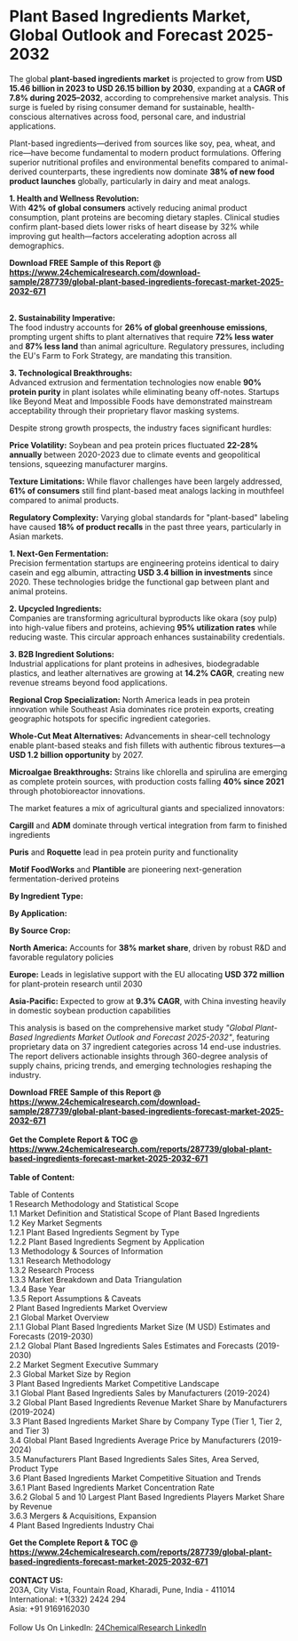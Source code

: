 <h1>Plant Based Ingredients Market, Global Outlook and Forecast 2025-2032</h1><p>The global <strong>plant-based ingredients market</strong> is projected to grow from <strong>USD 15.46 billion in 2023 to USD 26.15 billion by 2030</strong>, expanding at a <strong>CAGR of 7.8% during 2025–2032</strong>, according to comprehensive market analysis. This surge is fueled by rising consumer demand for sustainable, health-conscious alternatives across food, personal care, and industrial applications.</p><p>Plant-based ingredients—derived from sources like soy, pea, wheat, and rice—have become fundamental to modern product formulations. Offering superior nutritional profiles and environmental benefits compared to animal-derived counterparts, these ingredients now dominate <strong>38% of new food product launches</strong> globally, particularly in dairy and meat analogs.</p><p><strong>1. Health and Wellness Revolution:</strong><br>
With <strong>42% of global consumers</strong> actively reducing animal product consumption, plant proteins are becoming dietary staples. Clinical studies confirm plant-based diets lower risks of heart disease by 32% while improving gut health—factors accelerating adoption across all demographics.</p><div><b>Download FREE Sample of this Report @ 
            <a href="https://www.24chemicalresearch.com/download-sample/287739/global-plant-based-ingredients-forecast-market-2025-2032-671">
            https://www.24chemicalresearch.com/download-sample/287739/global-plant-based-ingredients-forecast-market-2025-2032-671</a></b></div><br><p><strong>2. Sustainability Imperative:</strong><br>
The food industry accounts for <strong>26% of global greenhouse emissions</strong>, prompting urgent shifts to plant alternatives that require <strong>72% less water</strong> and <strong>87% less land</strong> than animal agriculture. Regulatory pressures, including the EU's Farm to Fork Strategy, are mandating this transition.</p><p><strong>3. Technological Breakthroughs:</strong><br>
Advanced extrusion and fermentation technologies now enable <strong>90% protein purity</strong> in plant isolates while eliminating beany off-notes. Startups like Beyond Meat and Impossible Foods have demonstrated mainstream acceptability through their proprietary flavor masking systems.</p><p>Despite strong growth prospects, the industry faces significant hurdles:</p><p><strong>Price Volatility:</strong> Soybean and pea protein prices fluctuated <strong>22-28% annually</strong> between 2020-2023 due to climate events and geopolitical tensions, squeezing manufacturer margins.</p><p><strong>Texture Limitations:</strong> While flavor challenges have been largely addressed, <strong>61% of consumers</strong> still find plant-based meat analogs lacking in mouthfeel compared to animal products.</p><p><strong>Regulatory Complexity:</strong> Varying global standards for "plant-based" labeling have caused <strong>18% of product recalls</strong> in the past three years, particularly in Asian markets.</p><p><strong>1. Next-Gen Fermentation:</strong><br>
Precision fermentation startups are engineering proteins identical to dairy casein and egg albumin, attracting <strong>USD 3.4 billion in investments</strong> since 2020. These technologies bridge the functional gap between plant and animal proteins.</p><p><strong>2. Upcycled Ingredients:</strong><br>
Companies are transforming agricultural byproducts like okara (soy pulp) into high-value fibers and proteins, achieving <strong>95% utilization rates</strong> while reducing waste. This circular approach enhances sustainability credentials.</p><p><strong>3. B2B Ingredient Solutions:</strong><br>
Industrial applications for plant proteins in adhesives, biodegradable plastics, and leather alternatives are growing at <strong>14.2% CAGR</strong>, creating new revenue streams beyond food applications.</p><p><strong>Regional Crop Specialization:</strong> North America leads in pea protein innovation while Southeast Asia dominates rice protein exports, creating geographic hotspots for specific ingredient categories.</p><p><strong>Whole-Cut Meat Alternatives:</strong> Advancements in shear-cell technology enable plant-based steaks and fish fillets with authentic fibrous textures—a <strong>USD 1.2 billion opportunity</strong> by 2027.</p><p><strong>Microalgae Breakthroughs:</strong> Strains like chlorella and spirulina are emerging as complete protein sources, with production costs falling <strong>40% since 2021</strong> through photobioreactor innovations.</p><p>The market features a mix of agricultural giants and specialized innovators:</p><p><strong>Cargill</strong> and <strong>ADM</strong> dominate through vertical integration from farm to finished ingredients</p><p><strong>Puris</strong> and <strong>Roquette</strong> lead in pea protein purity and functionality</p><p><strong>Motif FoodWorks</strong> and <strong>Plantible</strong> are pioneering next-generation fermentation-derived proteins</p><p><strong>By Ingredient Type:</strong></p><p><strong>By Application:</strong></p><p><strong>By Source Crop:</strong></p><p><strong>North America:</strong> Accounts for <strong>38% market share</strong>, driven by robust R&amp;D and favorable regulatory policies</p><p><strong>Europe:</strong> Leads in legislative support with the EU allocating <strong>USD 372 million</strong> for plant-protein research until 2030</p><p><strong>Asia-Pacific:</strong> Expected to grow at <strong>9.3% CAGR</strong>, with China investing heavily in domestic soybean production capabilities</p><p>This analysis is based on the comprehensive market study <em>"Global Plant-Based Ingredients Market Outlook and Forecast 2025-2032"</em>, featuring proprietary data on 37 ingredient categories across 14 end-use industries. The report delivers actionable insights through 360-degree analysis of supply chains, pricing trends, and emerging technologies reshaping the industry.</p><div><b>Download FREE Sample of this Report @ 
            <a href="https://www.24chemicalresearch.com/download-sample/287739/global-plant-based-ingredients-forecast-market-2025-2032-671">
            https://www.24chemicalresearch.com/download-sample/287739/global-plant-based-ingredients-forecast-market-2025-2032-671</a></b></div><br><div><b>Get the Complete Report & TOC @ 
            <a href="https://www.24chemicalresearch.com/reports/287739/global-plant-based-ingredients-forecast-market-2025-2032-671">
            https://www.24chemicalresearch.com/reports/287739/global-plant-based-ingredients-forecast-market-2025-2032-671</a></b></div><br>
            <b>Table of Content:</b><p>Table of Contents<br />
1 Research Methodology and Statistical Scope<br />
1.1 Market Definition and Statistical Scope of Plant Based Ingredients<br />
1.2 Key Market Segments<br />
1.2.1 Plant Based Ingredients Segment by Type<br />
1.2.2 Plant Based Ingredients Segment by Application<br />
1.3 Methodology & Sources of Information<br />
1.3.1 Research Methodology<br />
1.3.2 Research Process<br />
1.3.3 Market Breakdown and Data Triangulation<br />
1.3.4 Base Year<br />
1.3.5 Report Assumptions & Caveats<br />
2 Plant Based Ingredients Market Overview<br />
2.1 Global Market Overview<br />
2.1.1 Global Plant Based Ingredients Market Size (M USD) Estimates and Forecasts (2019-2030)<br />
2.1.2 Global Plant Based Ingredients Sales Estimates and Forecasts (2019-2030)<br />
2.2 Market Segment Executive Summary<br />
2.3 Global Market Size by Region<br />
3 Plant Based Ingredients Market Competitive Landscape<br />
3.1 Global Plant Based Ingredients Sales by Manufacturers (2019-2024)<br />
3.2 Global Plant Based Ingredients Revenue Market Share by Manufacturers (2019-2024)<br />
3.3 Plant Based Ingredients Market Share by Company Type (Tier 1, Tier 2, and Tier 3)<br />
3.4 Global Plant Based Ingredients Average Price by Manufacturers (2019-2024)<br />
3.5 Manufacturers Plant Based Ingredients Sales Sites, Area Served, Product Type<br />
3.6 Plant Based Ingredients Market Competitive Situation and Trends<br />
3.6.1 Plant Based Ingredients Market Concentration Rate<br />
3.6.2 Global 5 and 10 Largest Plant Based Ingredients Players Market Share by Revenue<br />
3.6.3 Mergers & Acquisitions, Expansion<br />
4 Plant Based Ingredients Industry Chai</p><div><b>Get the Complete Report & TOC @ 
            <a href="https://www.24chemicalresearch.com/reports/287739/global-plant-based-ingredients-forecast-market-2025-2032-671">
            https://www.24chemicalresearch.com/reports/287739/global-plant-based-ingredients-forecast-market-2025-2032-671</a></b></div><br><b>CONTACT US:</b><br>
            203A, City Vista, Fountain Road, Kharadi, Pune, India - 411014<br>
            International: +1(332) 2424 294<br>
            Asia: +91 9169162030 <br><br>
            Follow Us On LinkedIn: <a href="https://www.linkedin.com/company/24chemicalresearch/">24ChemicalResearch LinkedIn</a>